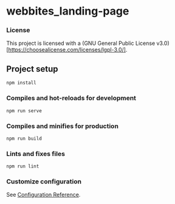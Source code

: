 # webbites_landing-page

### License
This project is licensed with a (GNU General Public License v3.0)[https://choosealicense.com/licenses/lgpl-3.0/].

## Project setup
```
npm install
```

### Compiles and hot-reloads for development
```
npm run serve
```

### Compiles and minifies for production
```
npm run build
```

### Lints and fixes files
```
npm run lint
```

### Customize configuration
See [Configuration Reference](https://cli.vuejs.org/config/).
